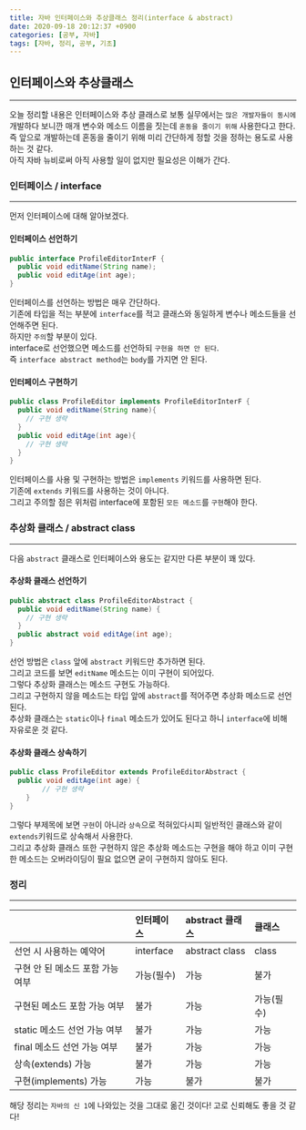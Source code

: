 ```yaml
---
title: 자바 인터페이스와 추상클래스 정리(interface & abstract)
date: 2020-09-18 20:12:37 +0900
categories: [공부, 자바]
tags: [자바, 정리, 공부, 기초]
---
```


## 인터페이스와 추상클래스

---

오늘 정리할 내용은 인터페이스와 추상 클래스로 보통 실무에서는 `많은 개발자들이 동시에` 개발하다 보니깐 매개 변수와 메소드 이름을 짓는데 `혼동을 줄이기 위해` 사용한다고 한다.\
즉 앞으로 개발하는데 혼동을 줄이기 위해 미리 간단하게 정할 것을 정하는 용도로 사용하는 것 같다.\
아직 자바 뉴비로써 아직 사용할 일이 없지만 필요성은 이해가 간다.

### 인터페이스 / interface

---

먼저 인터페이스에 대해 알아보겠다.

#### 인터페이스 선언하기

```java
public interface ProfileEditorInterF {
  public void editName(String name);
  public void editAge(int age);
}
```

인터페이스를 선언하는 방법은 매우 간단하다.\
기존에 타입을 적는 부분에 `interface`를 적고 클래스와 동일하게 변수나 메소드들을 선언해주면 된다.\
하지만 `주의`할 부분이 있다.\
interface로 선언했으면 메소드를 선언하되 `구현을 하면 안 된다`.\
즉 `interface abstract method`는 `body`를 가지면 안 된다.

#### 인터페이스 구현하기

```java
public class ProfileEditor implements ProfileEditorInterF {
  public void editName(String name){
    // 구현 생략
  }
  public void editAge(int age){
    // 구현 생략
  }
}
```

인터페이스를 사용 및 구현하는 방법은 `implements` 키워드를 사용하면 된다.\
기존에 `extends` 키워드를 사용하는 것이 아니다.\
그리고 주의할 점은 위처럼 interface에 포함된 `모든 메소드`를 `구현`해야 한다.

### 추상화 클래스 / abstract class

---

다음 `abstract` 클래스로 인터페이스와 용도는 같지만 다른 부분이 꽤 있다.

#### 추상화 클래스 선언하기

```java
public abstract class ProfileEditorAbstract {
  public void editName(String name) {
    // 구현 생략
  }
  public abstract void editAge(int age);
}
```

선언 방법은 `class` 앞에 `abstract` 키워드만 추가하면 된다.\
그리고 코드를 보면 `editName` 메소드는 이미 구현이 되어있다.\
그렇다 추상화 클래스는 메소드 구현도 가능하다.\
그리고 구현하지 않을 메소드는 타입 앞에 `abstract`를 적어주면 추상화 메소드로 선언된다.\
추상화 클래스는 `static`이나 `final` 메소드가 있어도 된다고 하니 `interface`에 비해 자유로운 것 같다.

#### 추상화 클래스 상속하기

```java
public class ProfileEditor extends ProfileEditorAbstract {
  public void editAge(int age) {
        // 구현 생략
    }
}
```

그렇다 부제목에 보면 `구현`이 아니라 `상속`으로 적혀있다시피 일반적인 클래스와 같이 `extends`키워드로 상속해서 사용한다.\
그리고 추상화 클래스 또한 구현하지 않은 추상화 메소드는 구현을 해야 하고 이미 구현한 메소드는 오버라이딩이 필요 없으면 굳이 구현하지 않아도 된다.

### 정리

---

|                                  | 인터페이스 | abstract 클래스 | 클래스     |
| :------------------------------- | :--------- | :-------------- | :--------- |
| 선언 시 사용하는 예약어          | interface  | abstract class  | class      |
| 구현 안 된 메소드 포함 가능 여부 | 가능(필수) | 가능            | 불가       |
| 구현된 메소드 포함 가능 여부     | 불가       | 가능            | 가능(필수) |
| static 메소드 선언 가능 여부     | 불가       | 가능            | 가능       |
| final 메소드 선언 가능 여부      | 불가       | 가능            | 가능       |
| 상속(extends) 가능               | 불가       | 가능            | 가능       |
| 구현(implements) 가능            | 가능       | 불가            | 불가       |

해당 정리는 `자바의 신 1`에 나와있는 것을 그대로 옮긴 것이다!
고로 신뢰해도 좋을 것 같다!
